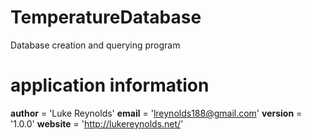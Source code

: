 # TemperatureDatabase
Database creation and querying program

# application information
__author__ = 'Luke Reynolds'
__email__ = 'lreynolds188@gmail.com'
__version__ = '1.0.0'
__website__ = 'http://lukereynolds.net/'
